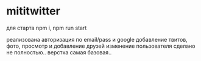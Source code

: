 # mititwitter

для старта npm i, npm run start

реализована авторизация по email/pass и google
добавление твитов, фото, просмотр и добавление друзей
изменение пользователя сделано не полностью..
верстка самая базовая..
